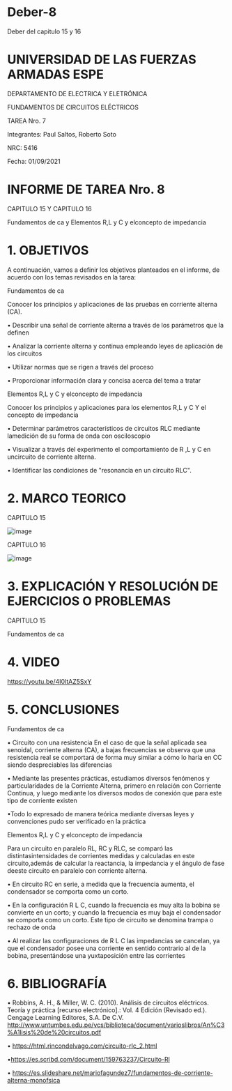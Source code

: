 # Deber-8

Deber del capitulo 15 y 16

# UNIVERSIDAD DE LAS FUERZAS ARMADAS ESPE 

DEPARTAMENTO DE ELECTRICA Y ELETRÓNICA 

 FUNDAMENTOS DE CIRCUITOS ELÉCTRICOS 

 TAREA Nro. 7

 Integrantes: Paul Saltos, Roberto Soto

 NRC: 5416

 Fecha: 01/09/2021

# INFORME DE TAREA Nro. 8

CAPITULO 15 Y CAPITULO 16

Fundamentos de ca y Elementos R,L y C y elconcepto de impedancia

# 1.	OBJETIVOS 

A continuación, vamos a definir los objetivos planteados en el informe, de acuerdo con los temas revisados en la tarea: 

Fundamentos de ca

Conocer los principios y aplicaciones de las pruebas en corriente alterna (CA).

• Describir una señal de corriente alterna a través de los parámetros que la definen

• Analizar la corriente alterna y continua empleando leyes de aplicación de los circuitos 

• Utilizar normas que se rigen a través del proceso 

• Proporcionar información clara y concisa acerca del tema a tratar

Elementos R,L y C y elconcepto de impedancia

Conocer los principios y aplicaciones para los elementos R,L y C Y el concepto de impedancia

• Determinar parámetros característicos de circuitos RLC mediante lamedición de su forma de onda con osciloscopio

• Visualizar a través del experimento el comportamiento de R ,L y C en uncircuito de corriente alterna.

• Identificar las condiciones de "resonancia en un circuito RLC".

# 2.	MARCO TEORICO 

CAPITULO 15

![image](https://user-images.githubusercontent.com/85178869/131700991-71153a6a-02dc-45d9-8593-c45134d6a1b7.png)

CAPITULO 16

![image](https://user-images.githubusercontent.com/85178869/131698714-bb259464-46ee-4fe1-be87-94f64e7c6ae3.png)


# 3.	EXPLICACIÓN Y RESOLUCIÓN DE EJERCICIOS O PROBLEMAS 

CAPITULO 15

Fundamentos de ca




# 4.	VIDEO

https://youtu.be/4I0ltAZ5SxY


# 5.	CONCLUSIONES 

Fundamentos de ca

• Circuito con una resistencia En el caso de que la señal aplicada sea senoidal, corriente alterna (CA), a bajas frecuencias se observa que una resistencia real se comportará de forma muy similar a cómo lo haría en CC siendo despreciables las diferencias

• Mediante las presentes prácticas, estudiamos diversos fenómenos y particularidades de la Corriente Alterna, primero en relación con Corriente Continua, y luego mediante los diversos modos de conexión que para este tipo de corriente existen

•Todo lo expresado de manera teórica mediante diversas leyes y convenciones pudo ser verificado en la práctica

Elementos R,L y C y elconcepto de impedancia

Para un circuito en paralelo RL, RC y RLC, se comparó las distintasintensidades de corrientes medidas y calculadas en este circuito,además de calcular la reactancia, la impedancia y el ángulo de fase deeste circuito en paralelo con corriente alterna.

• En circuito RC en serie, a medida que la frecuencia aumenta, el condensador se comporta como un corto.

• En la configuración R L C, cuando la frecuencia es muy alta la bobina se convierte en un corto; y cuando la frecuencia es muy baja el condensador se comporta como un corto. Este tipo de circuito se denomina trampa o rechazo de onda

• Al realizar las configuraciones de R L C las impedancias se cancelan, ya que el condensador posee una corriente en sentido contrario al de la bobina, presentándose una yuxtaposición entre las corrientes

# 6.	BIBLIOGRAFÍA 

• Robbins, A. H., & Miller, W. C. (2010). Análisis de circuitos eléctricos. Teoría y práctica [recurso electrónico].: Vol. 4 Edición (Revisado ed.). Cengage Learning Editores, S.A. De C.V. http://www.untumbes.edu.pe/vcs/biblioteca/document/varioslibros/An%C3%A1lisis%20de%20circuitos.pdf

• https://html.rincondelvago.com/circuito-rlc_2.html

•https://es.scribd.com/document/159763237/Circuito-Rl

• https://es.slideshare.net/mariofagundez7/fundamentos-de-corriente-alterna-monofsica



